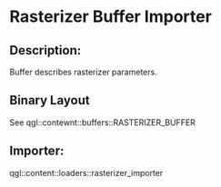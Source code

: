 Rasterizer Buffer Importer
==========================
## Description:
Buffer describes rasterizer parameters.

## Binary Layout
See qgl::contewnt::buffers::RASTERIZER_BUFFER

## Importer:
qgl::content::loaders::rasterizer_importer
